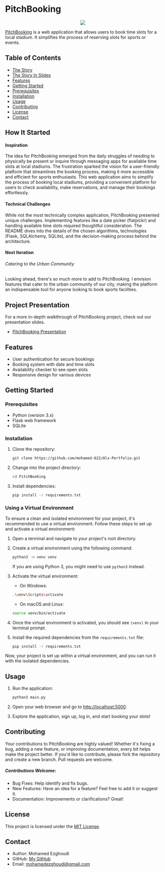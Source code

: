 # PitchBooking
<p align="center">
<img src="https://i.imgur.com/fQzuyNG.png"></img>
</p>

[PitchBooking](https://pitchbooking.globalmohamed.tech) is a web application that allows users to book time slots for a local stadium. It simplifies the process of reserving slots for sports or events.

## Table of Contents
- [The Story](#how-it-started)
- [The Story In Slides](#project-presentation)
- [Features](#features)
- [Getting Started](#getting-started)
- [Prerequisites](#prerequisites)
- [Installation](#installation)
- [Usage](#usage)
- [Contributing](#contributing)
- [License](#license)
- [Contact](#contact)

## How It Started
#### Inspiration

The idea for PitchBooking emerged from the daily struggles of needing to physically be present or inquire through messaging apps for available time slots at local stadiums. The frustration sparked the vision for a user-friendly platform that streamlines the booking process, making it more accessible and efficient for sports enthusiasts.
This web application aims to simplify the process of booking local stadiums, providing a convenient platform for users to check availability, make reservations, and manage their bookings effortlessly.

#### Technical Challenges

While not the most technically complex application, PitchBooking presented unique challenges. Implementing features like a date picker (flatpickr) and handling available time slots required thoughtful consideration. The README dives into the details of the chosen algorithms, technologies (Flask, SQLAlchemy, SQLite), and the decision-making process behind the architecture.

#### Next Iteration

###### Catering to the Urban Community
Looking ahead, there's so much more to add to PitchBooking. I envision features that cater to the urban community of our city, making the platform an indispensable tool for anyone looking to book sports facilities.


## Project Presentation

For a more in-depth walkthrough of PitchBooking project, check out our presentation slides.

- [PitchBooking Presentation](https://docs.google.com/presentation/d/1Ha-_6ky-etrXSaXxd1cyQOcZsSF6AURCxhPzyFQvQwM/edit?usp=sharing)

## Features

- User authentication for secure bookings
- Booking system with date and time slots
- Availability checker to see open slots
- Responsive design for various devices

## Getting Started

### Prerequisites

- Python (version 3.x)
- Flask web framework
- SQLite

### Installation

1. Clone the repository:

   ```bash
   git clone https://github.com/mohamed-622/Alx-Portfolio.git
   ```

2. Change into the project directory:

   ```bash
   cd PitchBooking
   ```

3. Install dependencies:

   ```bash
   pip install -r requirements.txt
   ```


### Using a Virtual Environment

To ensure a clean and isolated environment for your project, it's recommended to use a virtual environment. Follow these steps to set up and activate a virtual environment:

1. Open a terminal and navigate to your project's root directory.

2. Create a virtual environment using the following command:

    ```bash
    python3 -m venv venv
    ```

    If you are using Python 3, you might need to use `python3` instead.

3. Activate the virtual environment:

    - On Windows:

    ```bash
    .\venv\Scripts\activate
    ```

    - On macOS and Linux:

    ```bash
    source venv/bin/activate
    ```

4. Once the virtual environment is activated, you should see `(venv)` in your terminal prompt.

5. Install the required dependencies from the `requirements.txt` file:

    ```bash
    pip install -r requirements.txt
    ```

Now, your project is set up within a virtual environment, and you can run it with the isolated dependencies.



## Usage

1. Run the application:

   ```bash
   python3 main.py
   ```

2. Open your web browser and go to [http://localhost:5000](http://localhost:5000).

3. Explore the application, sign up, log in, and start booking your slots!

## Contributing

Your contributions to PitchBooking are highly valued! Whether it's fixing a bug, adding a new feature, or improving documentation, every bit helps make the project better.
If you'd like to contribute, please fork the repository and create a new branch. Pull requests are welcome.
##### Contributions Welcome:
- Bug Fixes: Help identify and fix bugs.
- New Features: Have an idea for a feature? Feel free to add it or suggest it.
- Documentation: Improvements or clarifications? Great!

## License

This project is licensed under the [MIT License](LICENSE).

## Contact

- Author: Mohamed Ezghoudi
- GitHub: [My GitHub](https://github.com/mohamed-622)
- Email: mohamedezghoudi@gmail.com
